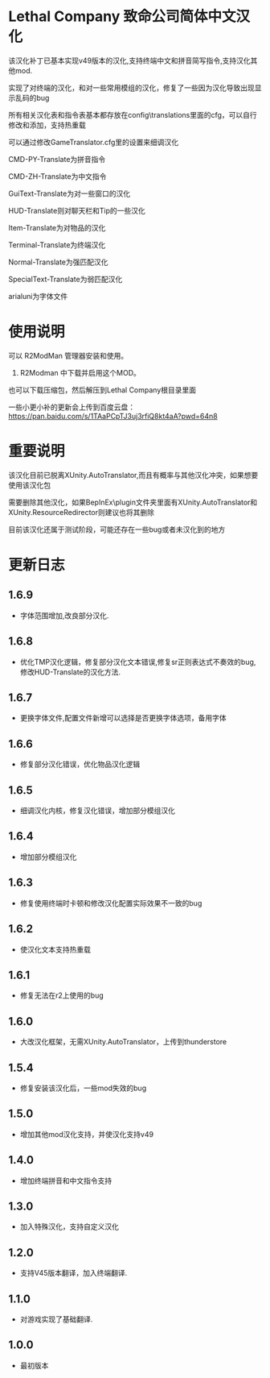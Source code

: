 # Lethal Company 致命公司简体中文汉化

该汉化补丁已基本实现v49版本的汉化,支持终端中文和拼音简写指令,支持汉化其他mod.

实现了对终端的汉化，和对一些常用模组的汉化，修复了一些因为汉化导致出现显示乱码的bug

所有相关汉化表和指令表基本都存放在config\translations里面的cfg，可以自行修改和添加，支持热重载

可以通过修改GameTranslator.cfg里的设置来细调汉化

CMD-PY-Translate为拼音指令

CMD-ZH-Translate为中文指令

GuiText-Translate为对一些窗口的汉化

HUD-Translate则对聊天栏和Tip的一些汉化

Item-Translate为对物品的汉化

Terminal-Translate为终端汉化

Normal-Translate为强匹配汉化

SpecialText-Translate为弱匹配汉化

arialuni为字体文件

# 使用说明

可以 R2ModMan 管理器安装和使用。

1. R2Modman 中下载并启用这个MOD。

也可以下载压缩包，然后解压到Lethal Company根目录里面

一些小更小补的更新会上传到百度云盘：https://pan.baidu.com/s/1TAaPCpTJ3uj3rfiQ8kt4aA?pwd=64n8

# 重要说明

该汉化目前已脱离XUnity.AutoTranslator,而且有概率与其他汉化冲突，如果想要使用该汉化包

需要删除其他汉化，如果BepInEx\plugin文件夹里面有XUnity.AutoTranslator和XUnity.ResourceRedirector则建议也将其删除

目前该汉化还属于测试阶段，可能还存在一些bug或者未汉化到的地方


# 更新日志

## 1.6.9
+ 字体范围增加,改良部分汉化.
## 1.6.8
+ 优化TMP汉化逻辑，修复部分汉化文本错误,修复sr正则表达式不奏效的bug,修改HUD-Translate的汉化方法.
## 1.6.7
+ 更换字体文件,配置文件新增可以选择是否更换字体选项，备用字体
## 1.6.6
+ 修复部分汉化错误，优化物品汉化逻辑
## 1.6.5
+ 细调汉化内核，修复汉化错误，增加部分模组汉化
## 1.6.4
+ 增加部分模组汉化
## 1.6.3
+ 修复使用终端时卡顿和修改汉化配置实际效果不一致的bug
## 1.6.2
+ 使汉化文本支持热重载
## 1.6.1
+ 修复无法在r2上使用的bug
## 1.6.0
+ 大改汉化框架，无需XUnity.AutoTranslator，上传到thunderstore
## 1.5.4
+ 修复安装该汉化后，一些mod失效的bug
## 1.5.0
+ 增加其他mod汉化支持，并使汉化支持v49
## 1.4.0
+ 增加终端拼音和中文指令支持
## 1.3.0
+ 加入特殊汉化，支持自定义汉化
## 1.2.0
+ 支持V45版本翻译，加入终端翻译.
## 1.1.0
+ 对游戏实现了基础翻译.
## 1.0.0
+ 最初版本